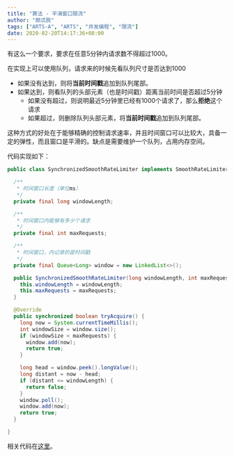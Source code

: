 ```yaml
---
title: "算法 - 平滑窗口限流"
author: "颇忒脱"
tags: ["ARTS-A", "ARTS", "并发编程", "限流"]
date: 2020-02-20T14:17:36+08:00
---
```


<!--more-->

有这么一个要求，要求在任意5分钟内请求数不得超过1000。

在实现上可以使用队列，请求来的时候先看队列尺寸是否达到1000

* 如果没有达到，则将**当前时间戳**追加到队列尾部。
* 如果达到，则看队列的头部元素（也是时间戳）距离当前时间是否超过5分钟
  * 如果没有超过，则说明最近5分钟里已经有1000个请求了，那么**拒绝**这个请求
  * 如果超过，则删除队列头部元素，将**当前时间戳**追加到队列尾部。

这种方式的好处在于能够精确的控制请求速率，并且时间窗口可以比较大，具备一定的弹性，而且窗口是平滑的。缺点是需要维护一个队列，占用内存空间。

代码实现如下：

```java
public class SynchronizedSmoothRateLimiter implements SmoothRateLimiter {

  /**
   * 时间窗口长度（单位ms）
   */
  private final long windowLength;

  /**
   * 时间窗口内能够有多少个请求
   */
  private final int maxRequests;

  /**
   * 时间窗口，内记录的是时间戳
   */
  private final Queue<Long> window = new LinkedList<>();

  public SynchronizedSmoothRateLimiter(long windowLength, int maxRequests) {
    this.windowLength = windowLength;
    this.maxRequests = maxRequests;
  }

  @Override
  public synchronized boolean tryAcquire() {
    long now = System.currentTimeMillis();
    int windowSize = window.size();
    if (windowSize < maxRequests) {
      window.add(now);
      return true;
    }

    long head = window.peek().longValue();
    long distant = now - head;
    if (distant <= windowLength) {
      return false;
    }
    window.poll();
    window.add(now);
    return true;
  }

}
```

相关代码在[这里][1]。

[1]: https://github.com/chanjarster/code-snippets/tree/master/smooth-rate-limit

